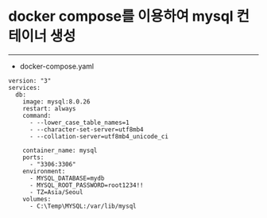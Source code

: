 # docker compose를 이용하여 mysql 컨테이너 생성

---

- docker-compose.yaml
````
version: "3"
services:
  db:
    image: mysql:8.0.26
    restart: always
    command:
      - --lower_case_table_names=1
      - --character-set-server=utf8mb4
      - --collation-server=utf8mb4_unicode_ci

    container_name: mysql
    ports:
      - "3306:3306"
    environment:
      - MYSQL_DATABASE=mydb
      - MYSQL_ROOT_PASSWORD=root1234!!
      - TZ=Asia/Seoul
    volumes:
      - C:\Temp\MYSQL:/var/lib/mysql
````


